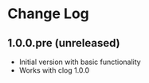 # Change Log

## 1.0.0.pre (unreleased)

- Initial version with basic functionality
- Works with clog 1.0.0
